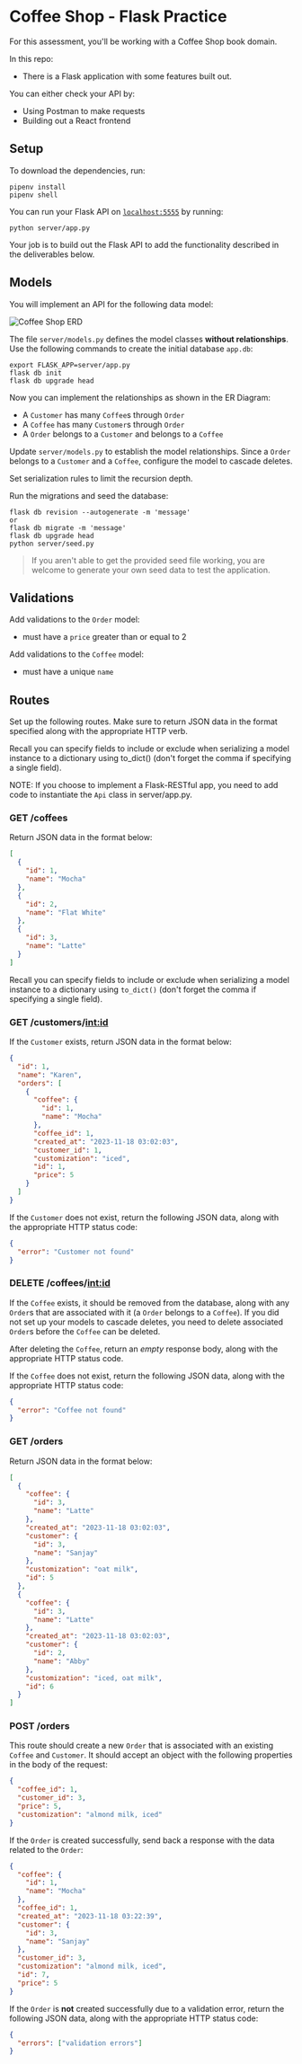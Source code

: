 # Coffee Shop - Flask Practice

For this assessment, you'll be working with a Coffee Shop book domain.

In this repo:

- There is a Flask application with some features built out.

You can either check your API by:

- Using Postman to make requests
- Building out a React frontend

## Setup

To download the dependencies, run:

```console
pipenv install
pipenv shell
```

You can run your Flask API on [`localhost:5555`](http://localhost:5555) by
running:

```console
python server/app.py
```

Your job is to build out the Flask API to add the functionality described in the
deliverables below.

## Models

You will implement an API for the following data model:

![Coffee Shop ERD](./coffee-shop-erd.png)

The file `server/models.py` defines the model classes **without relationships**.
Use the following commands to create the initial database `app.db`:

```console
export FLASK_APP=server/app.py
flask db init
flask db upgrade head
```

Now you can implement the relationships as shown in the ER Diagram:

- A `Customer` has many `Coffee`s through `Order`
- A `Coffee` has many `Customer`s through `Order`
- A `Order` belongs to a `Customer` and belongs to a `Coffee`

Update `server/models.py` to establish the model relationships. Since a
`Order` belongs to a `Customer` and a `Coffee`, configure the model
to cascade deletes.

Set serialization rules to limit the recursion depth.

Run the migrations and seed the database:

```console
flask db revision --autogenerate -m 'message'
or 
flask db migrate -m 'message'
flask db upgrade head
python server/seed.py
```

> If you aren't able to get the provided seed file working, you are welcome to
> generate your own seed data to test the application.

## Validations

Add validations to the `Order` model:

- must have a `price` greater than or equal to 2

Add validations to the `Coffee` model:

- must have a unique `name`

## Routes

Set up the following routes. Make sure to return JSON data in the format
specified along with the appropriate HTTP verb.

Recall you can specify fields to include or exclude when serializing a model
instance to a dictionary using to_dict() (don't forget the comma if specifying a
single field).

NOTE: If you choose to implement a Flask-RESTful app, you need to add code to
instantiate the `Api` class in server/app.py.

### GET /coffees

Return JSON data in the format below:

```json
[
  {
    "id": 1,
    "name": "Mocha"
  },
  {
    "id": 2,
    "name": "Flat White"
  },
  {
    "id": 3,
    "name": "Latte"
  }
]
```

Recall you can specify fields to include or exclude when serializing a model
instance to a dictionary using `to_dict()` (don't forget the comma if specifying
a single field).

### GET /customers/<int:id>

If the `Customer` exists, return JSON data in the format below:

```json
{
  "id": 1,
  "name": "Karen",
  "orders": [
    {
      "coffee": {
        "id": 1,
        "name": "Mocha"
      },
      "coffee_id": 1,
      "created_at": "2023-11-18 03:02:03",
      "customer_id": 1,
      "customization": "iced",
      "id": 1,
      "price": 5
    }
  ]
}
```

If the `Customer` does not exist, return the following JSON data, along with
the appropriate HTTP status code:

```json
{
  "error": "Customer not found"
}
```

### DELETE /coffees/<int:id>

If the `Coffee` exists, it should be removed from the database, along with
any `Order`s that are associated with it (a `Order` belongs
to a `Coffee`). If you did not set up your models to cascade deletes, you
need to delete associated `Order`s before the `Coffee` can be
deleted.

After deleting the `Coffee`, return an _empty_ response body, along with the
appropriate HTTP status code.

If the `Coffee` does not exist, return the following JSON data, along with
the appropriate HTTP status code:

```json
{
  "error": "Coffee not found"
}
```

### GET /orders

Return JSON data in the format below:

```json
[
  {
    "coffee": {
      "id": 3,
      "name": "Latte"
    },
    "created_at": "2023-11-18 03:02:03",
    "customer": {
      "id": 3,
      "name": "Sanjay"
    },
    "customization": "oat milk",
    "id": 5
  },
  {
    "coffee": {
      "id": 3,
      "name": "Latte"
    },
    "created_at": "2023-11-18 03:02:03",
    "customer": {
      "id": 2,
      "name": "Abby"
    },
    "customization": "iced, oat milk",
    "id": 6
  }
]
```

### POST /orders

This route should create a new `Order` that is associated with an
existing `Coffee` and `Customer`. It should accept an object with the following
properties in the body of the request:

```json
{
  "coffee_id": 1,
  "customer_id": 3,
  "price": 5,
  "customization": "almond milk, iced"
}
```

If the `Order` is created successfully, send back a response with the
data related to the `Order`:

```json
{
  "coffee": {
    "id": 1,
    "name": "Mocha"
  },
  "coffee_id": 1,
  "created_at": "2023-11-18 03:22:39",
  "customer": {
    "id": 3,
    "name": "Sanjay"
  },
  "customer_id": 3,
  "customization": "almond milk, iced",
  "id": 7,
  "price": 5
}
```

If the `Order` is **not** created successfully due to a validation
error, return the following JSON data, along with the appropriate HTTP status
code:

```json
{
  "errors": ["validation errors"]
}
```
